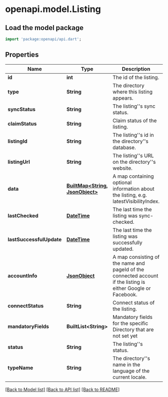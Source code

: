 # openapi.model.Listing

## Load the model package
```dart
import 'package:openapi/api.dart';
```

## Properties
Name | Type | Description | Notes
------------ | ------------- | ------------- | -------------
**id** | **int** | The id of the listing. | [optional] 
**type** | **String** | The directory where this listing appears. | [optional] 
**syncStatus** | **String** | The listing''s sync status. | [optional] 
**claimStatus** | **String** | Claim status of the listing. | [optional] 
**listingId** | **String** | The listing''s id in the directory''s database. | [optional] 
**listingUrl** | **String** | The listing''s URL on the directory''s website. | [optional] 
**data** | [**BuiltMap&lt;String, JsonObject&gt;**](JsonObject.md) | A map containing optional information about the listing, e.g. latestVisibilityIndex. | [optional] 
**lastChecked** | [**DateTime**](DateTime.md) | The last time the listing was sync-checked. | [optional] 
**lastSuccessfulUpdate** | [**DateTime**](DateTime.md) | The last time the listing was successfully updated. | [optional] 
**accountInfo** | [**JsonObject**](.md) | A map consisting of the name and pageId of the connected account if the listing is either Google or Facebook. | [optional] 
**connectStatus** | **String** | Connect status of the listing. | [optional] 
**mandatoryFields** | **BuiltList&lt;String&gt;** | Mandatory fields for the specific Directory that are not set yet | [optional] 
**status** | **String** | The listing''s status. | [optional] 
**typeName** | **String** | The directory''s name in the language of the current locale. | [optional] 

[[Back to Model list]](../README.md#documentation-for-models) [[Back to API list]](../README.md#documentation-for-api-endpoints) [[Back to README]](../README.md)


